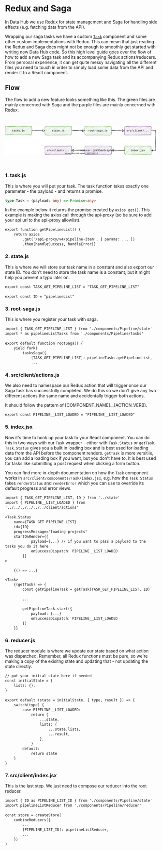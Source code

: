 # Redux and Saga

In Data Hub we use [Redux](https://redux.js.org/) for state management and [Saga](https://redux-saga.js.org/) for handling side effects (e.g. fetching data from the API).

Wrapping our saga tasks we have a custom [`Task`](https://github.com/uktrade/data-hub-frontend/blob/master/src/client/components/Task/index.jsx#L47-L101) component and some other custom implementations with Redux. This can mean that just reading the Redux and Saga docs might not be enough to smoothly get started with writing new Data Hub code. So this high level guide goes over the flow of how to add a new Saga task and its accompanying Redux actions/reducers. From personal experience, it can get quite messy navigating all the different files you need to touch in order to simply load some data from the API and render it to a React component.

## Flow

The flow to add a new feature looks something like this. The green files are mainly concerned with Saga and the purple files are mainly concerned with Redux.

<br />

![redux-saga-flow](./redux-saga-flow.svg)

<br />

### 1. task.js

This is where you will put your task. The task function takes exactly one parameter - the payload - and returns a promise.

```ts
type Task = (payload: any) => Promise<any>
```

In the example below it returns the promise created by `axios.get()`. This example is making the axios call through the api-proxy (so be sure to add your api url to the api-proxy allowlist).

```
export function getPipelineList() {
    return axios
        .get('/api-proxy/v4/pipeline-item', { params: ... })
        .then(handleSuccess, handleError)}
```

### 2. state.js

This is where we will store our task name in a constant and also export our state ID. You don't need to store the task name is a constant, but it might help you prevent a typo later on.

```
export const TASK_GET_PIPELINE_LIST = "TASK_GET_PIPELINE_LIST"

export const ID = "pipelineList"
```

### 3. root-saga.js

This is where you register your task with saga.

```
import { TASK_GET_PIPELINE_LIST } from './components/Pipeline/state'
import * as pipelineListTasks from './components/Pipeline/tasks'

export default function rootSaga() {
    yield fork(
        tasksSaga({
            [TASK_GET_PIPELINE_LIST]: pipelineTasks.getPipelineList,
            ...
```

### 4. src/client/actions.js

We also need to namespace our Redux action that will trigger once our Saga task has successfully completed. We do this so we don't give any two different actions the same name and accidentally trigger both actions.

It should follow the pattern of [COMPONENT_NAME]__[ACTION_VERB].

```
export const PIPELINE__LIST_LOADED = "PIPELINE__LIST_LOADED"
```

### 5. index.jsx

Now it's time to hook up your task to your React component. You can do this in two ways with our `Task` wrapper - either with `Task.Status` or `getTask`. `Task.Status` gives you a built in loading box and is best used for loading data from the API before the component renders. `getTask` is more versitile, you can add a loading box if you want, but you don't have to. It is best used for tasks like submitting a post request when clicking a form button.

You can find more in-depth documentation on how the `Task` component works in `src/client/components/Task/index.jsx`, e.g. how the `Task.Status` takes `renderStatus` and `renderError` which you can use to override its default progress and error views.

```
import { TASK_GET_PIPELINE_LIST, ID } from '../state'
import { PIPELINE__LIST_LOADED } from '../../../../../../client/actions'

<Task.Status
    name={TASK_GET_PIPELINE_LIST}
    id={ID}
    progressMessage="loading projects"
    startOnRender={{
            payload={...} // if you want to pass a payload to the tasks you do it here
            onSuccessDispatch: PIPELINE__LIST_LOADED
        }}
>

    {() => ...}
```

```
<Task>
    {(getTask) => {
        const getPipelineTask = getTask(TASK_GET_PIPELINE_LIST, ID)

        ...

        getPipelineTask.start({
            payload: {...}
            onSuccessDispatch: PIPELINE__LIST_LOADED
        })
    }}
```

### 6. reducer.js

The reducer module is where we update our state based on what action was dispatched. Remember, all Redux functions must be pure, so we're making a copy of the exisitng state and updating that - not updating the state directly.

```
// put your initial state here if needed
const initialState = {
    lists: {},
}

export default (state = initialState, { type, result }) => {
    switch(type) {
        case PIPELINE__LIST_LOADED:
            return {
                ...state,
                lists: {
                    ...state.lists,
                    ...result,
                },
            }
        default:
            return state
    }
}
```

### 7. src/client/index.jsx

This is the last step. We just need to compose our reducer into the root reducer.

```
import { ID as PIPELINE_LIST_ID } from './components/Pipeline/state'
import pipelineListReducer from './components/Pipeline/reducer'

const store = createStore(
    combineReducers({
        ...
        [PIPELINE_LIST_ID]: pipelineListReducer,
        ...
    })
)
```
